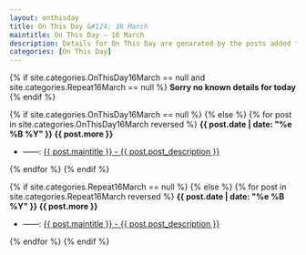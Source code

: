 ```yaml
---
layout: onthisday
title: On This Day &#124; 16 March
maintitle: On This Day — 16 March
description: Details for On This Day are genarated by the posts added to the website so the content is subject to changes/updates over time.
categories: [On This Day]
---
```


{% if site.categories.OnThisDay16March == null and site.categories.Repeat16March == null %}
<strong>Sorry no known details for today</strong>
{% endif %}

{% if site.categories.OnThisDay16March == null %}
{% else %}
{% for post in site.categories.OnThisDay16March reversed %}
<strong>{{ post.date | date: "%e %B %Y" }} {{ post.more }}</strong>
<ul>
<li> ——: <a href="{{ post.url }}">{{ post.maintitle }} - {{ post.post_description }}</a></li>
</ul>
{% endfor %}
{% endif %}

{% if site.categories.Repeat16March == null %}
{% else %}
{% for post in site.categories.Repeat16March reversed %}
<strong>{{ post.date | date: "%e %B %Y" }} {{ post.more }}</strong>
<ul>
<li> ——: <a href="{{ post.url }}">{{ post.maintitle }} - {{ post.post_description }}</a></li>
</ul>
{% endfor %}
{% endif %}
